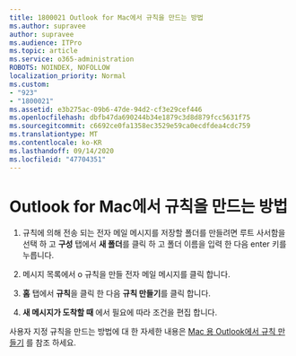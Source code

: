 ```yaml
---
title: 1800021 Outlook for Mac에서 규칙을 만드는 방법
ms.author: supravee
author: supravee
ms.audience: ITPro
ms.topic: article
ms.service: o365-administration
ROBOTS: NOINDEX, NOFOLLOW
localization_priority: Normal
ms.custom:
- "923"
- "1800021"
ms.assetid: e3b275ac-09b6-47de-94d2-cf3e29cef446
ms.openlocfilehash: dbfb47da690244b34e1879c3d8d879fcc5631f75
ms.sourcegitcommit: c6692ce0fa1358ec3529e59ca0ecdfdea4cdc759
ms.translationtype: MT
ms.contentlocale: ko-KR
ms.lasthandoff: 09/14/2020
ms.locfileid: "47704351"
---
```

# <a name="how-to-create-a-rule-in-outlook-for-mac"></a>Outlook for Mac에서 규칙을 만드는 방법

1. 규칙에 의해 전송 되는 전자 메일 메시지를 저장할 폴더를 만들려면 루트 사서함을 선택 하 고 **구성** 탭에서 **새 폴더**를 클릭 하 고 폴더 이름을 입력 한 다음 enter 키를 누릅니다.

2. 메시지 목록에서 o 규칙을 만들 전자 메일 메시지를 클릭 합니다.

3. **홈** 탭에서 **규칙**을 클릭 한 다음 **규칙 만들기**를 클릭 합니다.

4. **새 메시지가 도착할 때** 에서 필요에 따라 조건을 편집 합니다. 

사용자 지정 규칙을 만드는 방법에 대 한 자세한 내용은 [Mac 용 Outlook에서 규칙 만들기](https://aka.ms/AA1uy0v) 를 참조 하세요.
  